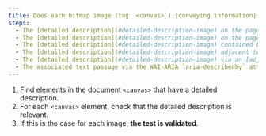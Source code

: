 ```yaml
---
title: Does each bitmap image (tag `<canvas>`) [conveying information](#image-conveying-information), with a [detailed description](#detailed-description-image), meet these conditions?
steps:
  - The [detailed description](#detailed-description-image) on the page and indicated by the [text alternative](#text-alternative-image) is relevant.
  - The [detailed description](#detailed-description-image) on the page and indicated by the text contained between `<canvas>` and `</canvas>` is relevant.
  - The [detailed description](#detailed-description-image) contained between `<canvas>` and `</canvas>` is relevant.
  - The [detailed description](#detailed-description-image) adjacent to the bitmap image is relevant.
  - The [detailed description](#detailed-description-image) via an [adjacent link or button](#adjacent-link-or-button) is relevant.
  - The associated text passage via the WAI-ARIA `aria-describedby` attribute is relevant.
---
```


1. Find elements in the document `<canvas>` that have a detailed description.
2. For each `<canvas>` element, check that the detailed description is relevant.
3. If this is the case for each image, **the test is validated**.
